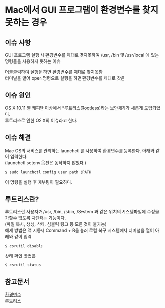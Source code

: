 # Mac에서 GUI 프로그램이 환경변수를 찾지 못하는 경우
## 이슈 사항

GUI 프로그램 실행 시 환경변수를 제대로 찾지못하여 /usr, /bin 및 /usr/local 에 있는 명령들을 사용하지 못하는 이슈

더블클릭하여 실행을 하면 환경변수를 제대로 찾지못함   
터미널을 열어 open 명령으로 실행을 하면 환경변수를 제대로 찾음
## 이슈 원인

OS X 10.11 엘 캐피탄 이상에서 *루트리스(Rootless)라는 보안체계가 새롭게 도입되었다.   
루트리스로 인한 OS X의 이슈라고 한다.

## 이슈 해결

Mac OS의 서비스를 관리하는 launchctl 를 사용하여 환경변수를 등록한다. 아래와 같이 입력한다.   
(launchctl setenv 옵션은 동작하지 않았다.)
```
$ sudo launchctl config user path $PATH
```
이 명령을 실행 후 재부팅이 필요하다.

## 루트리스란?

루트리스란 사용자가 /usr, /bin, /sbin, /System 과 같은 위치의 시스템파일에 수정을 가할수 없도록 차단하는 기능이다.   
(파일 복사, 생성, 삭제, 심볼릭 링크 등 모든 것이 불가능)   
해제 방법은 맥 시동시 Command + R을 눌러 로컬 복구 시스템에서 터미널을 열어 아래와 같이 입력
```
$ csrutil disable
```
상태 확인 방법은 
```
$ csrutil status
```

## 참고문서
[환경변수](https://code.i-harness.com/ko-kr/q/21208)   
[루트리스](http://macnews.tistory.com/3408)